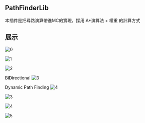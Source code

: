 ## PathFinderLib

本插件是把尋路演算帶進MC的實現，採用 A*演算法 + 權重 的計算方式


## 展示

![0](gif/0.gif)

![1](gif/1.gif)

![2](gif/2.gif)

BiDirectional
![3](gif/3.gif)

Dynamic Path Finding
![4](gif/4.gif)

![3](https://cdn.discordapp.com/attachments/864121164242747422/901846808936972428/unknown.png)

![4](https://cdn.discordapp.com/attachments/864121164242747422/901847031482564638/unknown.png)

![5](https://cdn.discordapp.com/attachments/864121164242747422/901869840048980008/unknown.png)